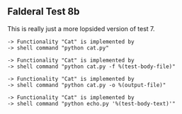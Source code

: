 Falderal Test 8b
----------------

This is really just a more lopsided version of test 7.

    -> Functionality "Cat" is implemented by
    -> shell command "python cat.py"

    -> Functionality "Cat" is implemented by
    -> shell command "python cat.py -f %(test-body-file)"

    -> Functionality "Cat" is implemented by
    -> shell command "python cat.py -o %(output-file)"

    -> Functionality "Cat" is implemented by
    -> shell command "python echo.py '%(test-body-text)'"
